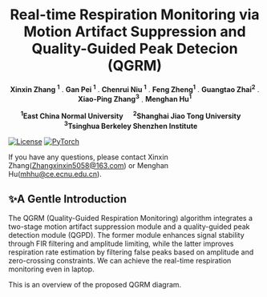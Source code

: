 <h1 align="center">
 Real-time Respiration Monitoring via Motion Artifact Suppression and Quality-Guided Peak Detecion (QGRM)
</h1>

<p align="center">
  <strong>Xinxin Zhang <sup>1</sup></sup></strong>
  .
  <strong>Gan Pei <sup>1</sup></sup></strong>
  .
  <strong>Chenrui Niu <sup>1</sup></sup></strong>
  .
  <strong>Feng Zheng<sup>1</sup></strong>
  .
  <strong>Guangtao Zhai<sup>2</sup></strong>
  .
  <strong>Xiao-Ping Zhang<sup>3</sup></strong>
  .
  <strong>Menghan Hu<sup>1</sup></strong>
</p>
<p align="center">

<p align="center">
  <strong><sup>1</sup>East China Normal University</strong> &nbsp;&nbsp;&nbsp;
  <strong><sup>2</sup>Shanghai Jiao Tong University</strong> &nbsp;&nbsp;&nbsp;
  <strong><sup>3</sup>Tsinghua Berkeley Shenzhen Institute</strong> &nbsp;&nbsp;&nbsp;
</p>


[![License](https://img.shields.io/badge/License-Apache_2.0-blue.svg)](https://opensource.org/licenses/Apache-2.0) 
<a href="https://pytorch.org/get-started/locally/"><img alt="PyTorch" src="https://img.shields.io/badge/PyTorch-ee4c2c?logo=pytorch&logoColor=white"></a>

If you have any questions, please contact Xinxin Zhang(Zhangxinxin5058@163.com) or Menghan Hu(mhhu@ce.ecnu.edu.cn).

## ✨A Gentle Introduction
The QGRM (Quality-Guided Respiration Monitoring) algorithm integrates a two-stage motion artifact suppression module and a quality-guided peak detection module (QGPD). The former module enhances signal stability through FIR
filtering and amplitude limiting, while the latter improves respiration rate estimation by filtering false peaks based on amplitude and zero-crossing constraints. We can achieve the real-time respiration monitoring even in laptop.

This is an overview of the proposed QGRM diagram.
